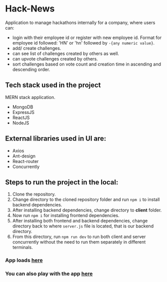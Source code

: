 # Hack-News
Application to manage hackathons internally for a company, where users can:
 - login with their employee id or register with new employee id. Format for employee id followed: 'HN' or 'hn' followed by `-{any numeric value}`.
 - add/ create challenges.
 - can see list of challenges created by others as well.
 - can upvote challenges created by others.
 - sort challenges based on vote count and creation time in ascending and descending order.
 
## Tech stack used in the project
MERN stack application. 
 - MongoDB
 - ExpressJS
 - ReactJS
 - NodeJS
 
## External libraries used in UI are:
  - Axios
  - Ant-design
  - React-router
  - Concurrently
  
## Steps to run the project in the local:
 1. Clone the repository.
 2. Change directory to the cloned repository folder and run `npm i` to install backend dependencies.
 3. After installing backend dependencies, change directory to **client** folder.
 4. Now run `npm i` for installing frontend dependencies.
 5. After installing both frontend and backend dependencies, change directory back to where `server.js` file is located, that is our backend directory.
 6. From this directory, run `npm run dev` to run both client and server concurrently without the need to run them separately in different terminals.

### App loads [here](http://localhost:3000/)

### You can also play with the app [here](http://vast-temple-74594.herokuapp.com/)

